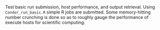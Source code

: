 Test basic run submission, host performance, and output retrieval.
Using `Condor_run_basic.R` simple R jobs are submitted. Some
memory-hitting number crunching is done so as to roughly gauge the
performance of execute hosts for scientific computing.
